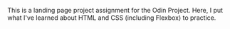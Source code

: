 This is a landing page project assignment for the Odin Project. Here, I put what I've learned about HTML and CSS (including Flexbox) to practice. 
